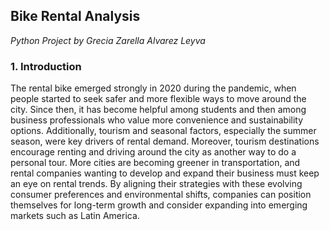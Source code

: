 ##  **Bike Rental Analysis**
*Python Project by Grecia Zarella Alvarez Leyva*
### **1. Introduction**
The rental bike emerged strongly in 2020 during the pandemic, when people started to seek safer and more flexible ways to move around the city. Since then, it has become helpful among students and then among business professionals who value more convenience and sustainability options. Additionally, tourism and seasonal factors, especially the summer season, were key drivers of rental demand. Moreover, tourism destinations encourage renting and driving around the city as another way to do a personal tour. More cities are becoming greener in transportation, and rental companies wanting to develop and expand their business must keep an eye on rental trends. By aligning their strategies with these evolving consumer preferences and environmental shifts, companies can position themselves for long-term growth and consider expanding into emerging markets such as Latin America.

